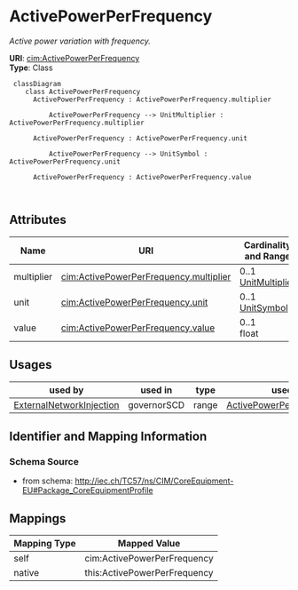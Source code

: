# ActivePowerPerFrequency


_Active power variation with frequency._





**URI**: [cim:ActivePowerPerFrequency](http://iec.ch/TC57/CIM100#ActivePowerPerFrequency)<br />
**Type**: Class




```mermaid
 classDiagram
    class ActivePowerPerFrequency
      ActivePowerPerFrequency : ActivePowerPerFrequency.multiplier
        
          ActivePowerPerFrequency --> UnitMultiplier : ActivePowerPerFrequency.multiplier
        
      ActivePowerPerFrequency : ActivePowerPerFrequency.unit
        
          ActivePowerPerFrequency --> UnitSymbol : ActivePowerPerFrequency.unit
        
      ActivePowerPerFrequency : ActivePowerPerFrequency.value
        
      
```




<!-- no inheritance hierarchy -->


## Attributes


| Name | URI | Cardinality and Range | Description | Inheritance |
| ---  | --- | --- | --- | --- |
| multiplier | [cim:ActivePowerPerFrequency.multiplier](http://iec.ch/TC57/CIM100#ActivePowerPerFrequency.multiplier) | 0..1 <br />  [UnitMultiplier](UnitMultiplier.md)  |  | direct |
| unit | [cim:ActivePowerPerFrequency.unit](http://iec.ch/TC57/CIM100#ActivePowerPerFrequency.unit) | 0..1 <br />  [UnitSymbol](UnitSymbol.md)  |  | direct |
| value | [cim:ActivePowerPerFrequency.value](http://iec.ch/TC57/CIM100#ActivePowerPerFrequency.value) | 0..1 <br />  float  |  | direct |





## Usages

| used by | used in | type | used |
| ---  | --- | --- | --- |
| [ExternalNetworkInjection](ExternalNetworkInjection.md) | governorSCD | range | [ActivePowerPerFrequency](ActivePowerPerFrequency.md) |






## Identifier and Mapping Information







### Schema Source


* from schema: http://iec.ch/TC57/ns/CIM/CoreEquipment-EU#Package_CoreEquipmentProfile





## Mappings

| Mapping Type | Mapped Value |
| ---  | ---  |
| self | cim:ActivePowerPerFrequency |
| native | this:ActivePowerPerFrequency |





